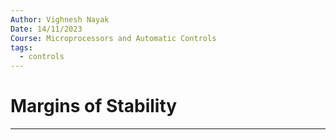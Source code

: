 ```yaml
---
Author: Vighnesh Nayak
Date: 14/11/2023
Course: Microprocessors and Automatic Controls
tags:
  - controls
---
```

# Margins of Stability
---

